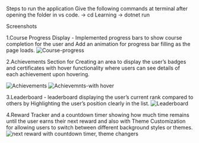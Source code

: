 Steps to run the application
Give the following commands at terminal after opening the folder in vs code.
-> cd Learning 
-> dotnet run

 
 Screenshots
 
1.Course Progress Display - Implemented progress bars to show course completion for the user and
Add an animation for progress bar filling as the page loads.
![Course-progress](https://github.com/user-attachments/assets/fa5f0b41-3296-4034-a981-00598a5a17b0)

2.Achievements Section for Creating an area to display the user’s badges and certificates with hover 
functionality where users can see details of each achievement upon hovering.

![Achievements](https://github.com/user-attachments/assets/9094c8e1-98fd-4ca9-b3f7-5a6069c5d116)
![Achievemnts-with  hover](https://github.com/user-attachments/assets/0448c35e-c842-4132-a9b6-791f1056bf38)

3.Leaderboard - leaderboard displaying the user’s current rank compared to others by Highlighting the 
user’s position clearly in the list.
![Leaderboard](https://github.com/user-attachments/assets/76590553-3e4c-466c-842c-9cde7b79030c)

4.Reward Tracker and a countdown timer showing how much time remains until the user earns their 
next reward and also with Theme Customization for allowing users to switch between different 
background styles or themes.
![next reward with countdown timer, theme changers](https://github.com/user-attachments/assets/4b1c1211-5186-4bb0-a8ba-3f3e71f07fe0)




